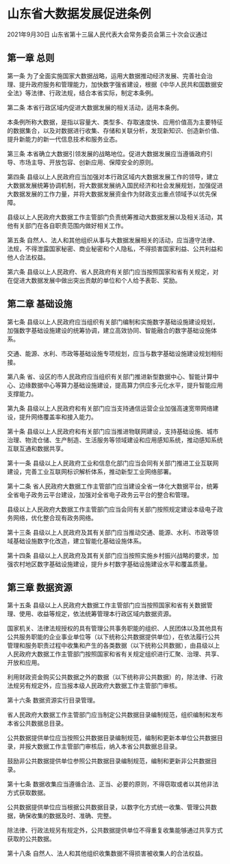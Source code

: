 # 山东省大数据发展促进条例

2021年9月30日 山东省第十三届人民代表大会常务委员会第三十次会议通过



## 第一章  总则

第一条 为了全面实施国家大数据战略，运用大数据推动经济发展、完善社会治理、提升政府服务和管理能力，加快数字强省建设，根据《中华人民共和国数据安全法》等法律、行政法规，结合本省实际，制定本条例。

第二条 本省行政区域内促进大数据发展的相关活动，适用本条例。

本条例所称大数据，是指以容量大、类型多、存取速度快、应用价值高为主要特征的数据集合，以及对数据进行收集、存储和关联分析，发现新知识、创造新价值、提升新能力的新一代信息技术和服务业态。

第三条 本省确立大数据引领发展的战略地位。促进大数据发展应当遵循政府引导、市场主导、开放包容、创新应用、保障安全的原则。

第四条 县级以上人民政府应当加强对本行政区域内大数据发展工作的领导，建立大数据发展统筹协调机制，将大数据发展纳入国民经济和社会发展规划，加强促进大数据发展的工作力量，并将大数据发展资金作为财政支出重点领域予以优先保障。

县级以上人民政府大数据工作主管部门负责统筹推动大数据发展以及相关活动，其他有关部门在各自职责范围内做好相关工作。

第五条 自然人、法人和其他组织从事与大数据发展相关的活动，应当遵守法律、法规，不得泄露国家秘密、商业秘密和个人隐私，不得损害国家利益、公共利益和他人合法权益。

第六条 县级以上人民政府、省人民政府有关部门应当按照国家和省有关规定，对在促进大数据发展中做出突出贡献的单位和个人给予表彰、奖励。

## 第二章  基础设施

第七条 县级以上人民政府应当组织有关部门编制和实施数字基础设施建设规划，加强数字基础设施建设的统筹协调，建立高效协同、智能融合的数字基础设施体系。

交通、能源、水利、市政等基础设施专项规划，应当与数字基础设施建设规划相衔接。

第八条 省、设区的市人民政府应当组织有关部门推进新型数据中心、智能计算中心、边缘数据中心等算力基础设施建设，提高算力供应多元化水平，提升智能应用支撑能力。

第九条 县级以上人民政府和有关部门应当支持通信运营企业加强高速宽带网络建设，提升网络覆盖率和接入能力。

第十条 县级以上人民政府和有关部门应当推进物联网建设，支持基础设施、城市治理、物流仓储、生产制造、生活服务等领域建设和应用感知系统，推动感知系统互联互通和数据共享。

第十一条 县级以上人民政府工业和信息化部门应当会同有关部门推进工业互联网建设，完善工业互联网标识解析体系，推动新型工业网络部署。

第十二条 省人民政府大数据工作主管部门应当建设全省一体化大数据平台，统筹全省电子政务云平台建设，加强对全省电子政务云平台的整合和管理。

县级以上人民政府大数据工作主管部门应当会同有关部门按照规定建设本级电子政务网络，优化整合现有政务网络。

第十三条 县级以上人民政府及其有关部门应当推动交通、能源、水利、市政等领域基础设施数字化改造，建立智能化基础设施体系。

第十四条 县级以上人民政府及其有关部门应当按照实施乡村振兴战略的要求，加强农村地区数字基础设施建设，提升乡村数字基础设施建设水平和覆盖质量。

## 第三章  数据资源

第十五条 县级以上人民政府大数据工作主管部门应当按照国家和省有关数据管理、使用、收益等规定，依法统筹管理本行政区域内数据资源。

国家机关、法律法规授权的具有管理公共事务职能的组织、人民团体以及其他具有公共服务职能的企业事业单位等（以下统称公共数据提供单位），在依法履行公共管理和服务职责过程中收集和产生的各类数据（以下统称公共数据），由县级以上人民政府大数据工作主管部门按照国家和省有关规定组织进行汇聚、治理、共享、开放和应用。

利用财政资金购买公共数据之外的数据（以下统称非公共数据）的，除法律、行政法规另有规定外，应当报本级人民政府大数据工作主管部门审核。

第十六条 数据资源实行目录管理。

省人民政府大数据工作主管部门应当制定公共数据目录编制规范，组织编制和发布本省公共数据总目录。

公共数据提供单位应当按照公共数据目录编制规范，编制和更新本单位公共数据目录，并报大数据工作主管部门审核后，纳入本省公共数据总目录。

鼓励非公共数据提供单位参照公共数据目录编制规范，编制和更新非公共数据目录。

第十七条 数据收集应当遵循合法、正当、必要的原则，不得窃取或者以其他非法方式获取数据。

公共数据提供单位应当根据公共数据目录，以数字化方式统一收集、管理公共数据，确保收集的数据及时、准确、完整。

除法律、行政法规另有规定外，公共数据提供单位不得重复收集能够通过共享方式获取的公共数据。

第十八条 自然人、法人和其他组织收集数据不得损害被收集人的合法权益。